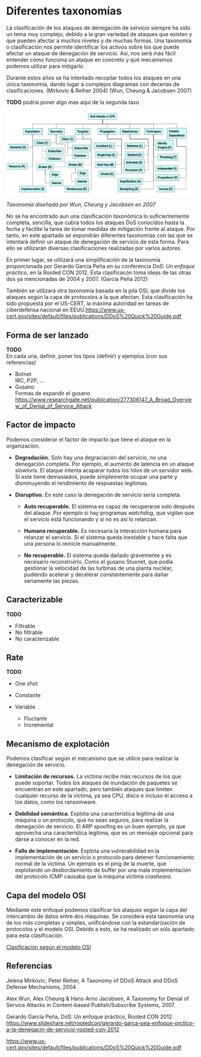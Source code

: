 Diferentes taxonomías
=====================

La clasificación de los ataques de denegación de servicio siempre ha sido un tema muy complejo, debido a la gran variedad de ataques que existen y que pueden afectar a muchos niveles y de muchas formas. Una taxonomía o clasificación nos permite identificar los activos sobre los que puede afectar un ataque de denegación de servicio. Así, nos será más fácil entender cómo funciona un ataque en concreto y qué mecanismos podemos utilizar para mitigarlo.

Durante estos años se ha intentado recopilar todos los ataques en una única taxonomía, dando lugar a complejos diagramas con decenas de clasificaciones. (Mirkovic & Reiher 2004) (Wun, Cheung & Jacobsen 2007)

**TODO** podría poner algo mas aquí de la segunda taxo

![Taxonomía diseñada por Wun, Cheung y Jacobsen en 2007](../static/images/example_taxonomy.png)

*Taxonomía diseñada por Wun, Cheung y Jacobsen en 2007*

No se ha encontrado aun una clasificación taxonómica lo suficientemente completa, sencilla, que cubra todos los ataques DoS conocidos hasta la fecha y facilite la tarea de tomar medidas de mitigación frente al ataque. Por tanto, en este apartado se expondrán diferentes taxonomías con las que se intentará definir un ataque de denegación de servicio de esta forma. Para ello se utilizarán diversas clasificaciones realizadas por varios autores.

En primer lugar, se utilizará una simplificación de la taxonomía proporcionada por Gerardo García Peña en su conferencia *DoS: Un enfoque práctico*, en la Rooted CON 2012. Esta clasificacón toma ideas de las otras dos ya mencionadas de 2004 y 2007. (García Peña 2012)

También se utilizará otra taxonomía basada en la pila OSI, que divide los ataques según la capa de protocolos a la que afectan. Esta clasificación ha sido propuesta por el US-CERT, la máxima autoridad en tareas de ciberdefensa nacional en EEUU.https://www.us-cert.gov/sites/default/files/publications/DDoS%20Quick%20Guide.pdf

Forma de ser lanzado
--------------------

**TODO**  
En cada una, definir, poner los tipos (definir) y ejemplos (con sus referencias)

-	Botnet  
	IRC, P2P, ...  
-	Gusano  
	Formas de expandir el gusano https://www.researchgate.net/publication/277306147_A_Broad_Overview_of_Denial_of_Service_Attack

Factor de impacto
-----------------

Podemos considerar el factor de impacto que tiene el ataque en la organización.

-	**Degradación.** Solo hay una degraciación del servicio, no una denegación completa. Por ejemplo, el aumento de latencia en un ataque slowloris. El ataque intenta acaparar todos los hilos de un servidor web. Si este tiene demasiados, puede simplemente ocupar una parte y disminuyendo el rendimiento de respuestas legítimas.

-	**Disruptivo.** En este caso la denegación de servicio sería completa.

	-	**Auto recuperable.** El sistema es capaz de recuperarse solo después del ataque. Por ejemplo si hay programas *watchdog*, que vigilan que el servicio está funcionando y si no es así lo relanzan.

	-	**Humano recuperable.** Es necesaria la interacción humana para relanzar el servicio. Si el sistema queda inestable y hace falta que una persona lo reinicie manualmente.

	-	**No recuperable.** El sistema queda dañado gravemente y es necesario reconstruirlo. Como el gusano Stuxnet, que podía gestionar la velocidad de las turbinas de una planta nuclear, pudiendo acelerar y decelerar constantemente para dañar seriamente las piezas.

Caracterizable
--------------

**TODO**  
- Filtrable  
- No filtrable  
- No caracterizable

Rate
----

**TODO**

-	One shot  
-	Constante  
-	Variable

	-	Fluctante  
	-	Incremental

Mecanismo de explotación
------------------------

Podemos clasificar según el mecanismo que se utilice para realizar la denegación de servicio.

-	**Limitación de recursos.** La víctima recibe más recursos de los que puede soportar. Todos los ataques de inundación de paquetes se encuentran en este apartado, pero también ataques que limiten cualquier recurso de la víctima, ya sea CPU, disco e incluso el acceso a los datos, como los ransomware.

-	**Debilidad semántica.** Explota una característica legítima de una máquina o un protocolo, que no sean seguros, para realizar la denegación de servicio. El ARP spoofing es un buen ejemplo, ya que aprovecha una característica legítima, que es un mensaje opcional para darse a conocer en la red.

-	**Fallo de implementación.** Explota una vulnerabilidad en la implementación de un servicio o protocolo para detener funcionamiento normal de la víctima. Un ejemplo es el ping de la muerte, que explotando un desbordamiento de buffer por una mala implementación del protocolo ICMP causaba que la máquina víctima *crasheara*.

Capa del modelo OSI
-------------------

Mediante este enfoque podemos clasificar los ataques según la capa del intercambio de datos entre dos máquinas. Se considera esta taxonomía una de los más completas y simples, unificándose con la estandarización de protocolos y el modelo OSI. Debido a esto, se ha realizado un sólo apartado para esta clasificación.

[Clasificación según el modelo OSI](./clasificacion_OSI.md)

Referencias
-----------

Jelena Mirkovic, Peter Reiher, A Taxonomy of DDoS Attack and DDoS Defense Mechanisms, 2004

Alex Wun, Alex Cheung & Hans-Arno Jacobsen, A Taxonomy for Denial of Service Attacks in Content-based Publish/Subscribe Systems, 2007

Gerardo García Peña, DoS: Un enfoque práctico, Rooted CON 2012 https://www.slideshare.net/rootedcon/gerardo-garca-pea-enfoque-prctico-a-la-denegacin-de-servicio-rooted-con-2012

https://www.us-cert.gov/sites/default/files/publications/DDoS%20Quick%20Guide.pdf
